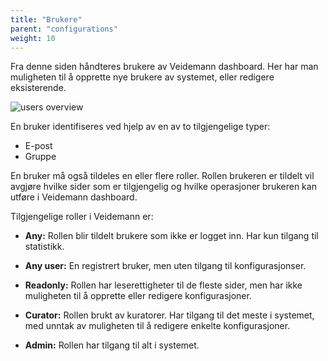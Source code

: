 ```yaml
---
title: "Brukere"
parent: "configurations"
weight: 10
---
```


Fra denne siden håndteres brukere av Veidemann dashboard. Her har man muligheten til å opprette nye brukere av systemet, 
eller redigere eksisterende.

![users overview](/veidemann/docs/img/users/veidemann_dashboard_users_overview.png)

En bruker identifiseres ved hjelp av en av to  tilgjengelige typer:  

- E-post  
- Gruppe

En bruker må også tildeles en eller flere roller. Rollen brukeren er tildelt vil avgjøre hvilke sider som er tilgjengelig
 og hvilke operasjoner brukeren kan utføre i Veidemann dashboard.  
 
 Tilgjengelige roller i Veidemann er:  

- **Any:** Rollen blir tildelt brukere som ikke er logget inn. Har kun tilgang til  
           statistikk. 

- **Any user:**   En registrert bruker, men uten tilgang til konfigurasjonser.

- **Readonly:** Rollen har leserettigheter til de fleste sider, men har ikke muligheten til å opprette eller redigere konfigurasjoner.

- **Curator:**  Rollen brukt av kuratorer. Har tilgang til det meste i systemet, med unntak av
                muligheten til å redigere  enkelte konfigurasjoner.

- **Admin:**  Rollen har tilgang til alt i systemet.



 